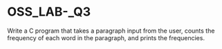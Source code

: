 # OSS_LAB-_Q3
Write a C program that takes a paragraph input from the user, counts the frequency of each word in the paragraph,
and prints the frequencies.
